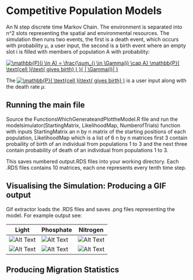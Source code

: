 # Competitive Population Models
An N step discrete time Markov Chain. The environment is separated into n^2 slots representing the spatial and environmental resources. The simulation then runs two events, the first is a death event, which occurs with probability μ, a user input, the second is a birth event where an empty slot i is filled with members of population A with probability:

<a href="https://www.codecogs.com/eqnedit.php?latex=\mathbb{P}(i&space;\in&space;A)&space;=&space;\frac{\sum_{j&space;\in&space;\Gamma(i)&space;\cap&space;A}&space;\mathbb{P}(&space;\text{cell&space;}j\text{&space;gives&space;birth}&space;)&space;}{&space;|&space;\Gamma(i)|&space;}" target="_blank"><img src="https://latex.codecogs.com/gif.latex?\mathbb{P}(i&space;\in&space;A)&space;=&space;\frac{\sum_{j&space;\in&space;\Gamma(i)&space;\cap&space;A}&space;\mathbb{P}(&space;\text{cell&space;}j\text{&space;gives&space;birth}&space;)&space;}{&space;|&space;\Gamma(i)|&space;}" title="\mathbb{P}(i \in A) = \frac{\sum_{j \in \Gamma(i) \cap A} \mathbb{P}( \text{cell }j\text{ gives birth} ) }{ | \Gamma(i)| }" /></a>

The <a href="https://www.codecogs.com/eqnedit.php?latex=\mathbb{P}(&space;\text{cell&space;}j\text{&space;gives&space;birth}&space;)" target="_blank"><img src="https://latex.codecogs.com/gif.latex?\mathbb{P}(&space;\text{cell&space;}j\text{&space;gives&space;birth}&space;)" title="\mathbb{P}( \text{cell }j\text{ gives birth} )" /></a> is a user input along with the death rate $\mu$. 

## Running the main file
Source the FunctionsWhichGenerateandPlottheModel.R file and run the modelsimulator(StartingMatrix, LikelihoodMap, NumberofTrials) function with inputs StartingMatrix an n by n matrix of the starting positions of each population, LikelihoodMap which is a list of 6 n by n matrices first 3 contain probaility of birth of an individual from populations 1 to 3 and the next three contain probability of death of an individual from populations 1 to 3. 

This saves numbered output.RDS files into your working directory. Each .RDS files contains 10 matrices, each one represents every tenth time step.

## Visualising the Simulation: Producing a GIF output
Gif extractor loads the .RDS files and saves .png files representing the model. For example output see: 

| Light   | Phosphate | Nitrogen |
| ---      | ---       | --- |
| ![Alt Text](ExampleOutputs/LightFirst.gif)  | ![Alt Text](ExampleOutputs/PhosphateFirst.gif)          |![Alt Text](ExampleOutputs/NitrogenFirst.gif) |
| ![Alt Text](ExampleOutputs/LightSecond.gif)  | ![Alt Text](ExampleOutputs/PhosphateSecond.gif)          |![Alt Text](ExampleOutputs/NitrogenSecond.gif) |




## Producing Migration Statistics




